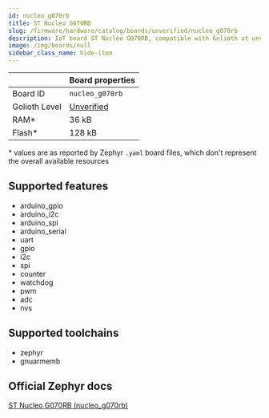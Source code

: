 ```yaml
---
id: nucleo_g070rb
title: ST Nucleo G070RB
slug: /firmware/hardware/catalog/boards/unverified/nucleo_g070rb
description: IoT board ST Nucleo G070RB, compatible with Golioth at unverified level.
image: /img/boards/null
sidebar_class_name: hide-item
---
```


[//]: # (This is an auto-generated file, do not edit! Changes to it will be lost upon re-generation)



|                | Board properties     |
| -------------  | -------------------- |
| Board ID       | `nucleo_g070rb` |
| Golioth Level  | [Unverified](/firmware/hardware#unverified-boards) |
| RAM*           | 36 kB |
| Flash*         | 128 kB |

\* values are as reported by Zephyr `.yaml` board files, which don't represent the overall available resources



## Supported features

* arduino_gpio
* arduino_i2c
* arduino_spi
* arduino_serial
* uart
* gpio
* i2c
* spi
* counter
* watchdog
* pwm
* adc
* nvs

## Supported toolchains

* zephyr
* gnuarmemb

## Official Zephyr docs

[ST Nucleo G070RB (nucleo_g070rb)](https://docs.zephyrproject.org/latest/boards/st/nucleo_g070rb/doc/index.html)
